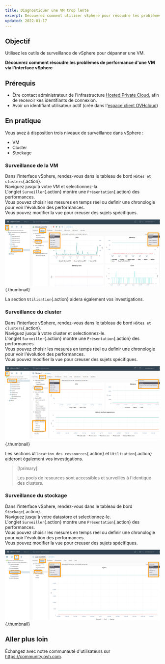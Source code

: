 ```yaml
---
title: Diagnostiquer une VM trop lente
excerpt: Découvrez comment utiliser vSphere pour résoudre les problèmes de performance d'une VM
updated: 2022-01-17
---
```



## Objectif

Utilisez les outils de surveillance de vSphere pour dépanner une VM.

**Découvrez comment résoudre les problèmes de performance d'une VM via l'interface vSphere**

## Prérequis

- Être contact administrateur de l'infrastructure [Hosted Private Cloud](https://www.ovhcloud.com/fr-ca/enterprise/products/hosted-private-cloud/), afin de recevoir kes identifiants de connexion.
- Avoir un identifiant utilisateur actif (créé dans l'[espace client OVHcloud](https://ca.ovh.com/auth/?action=gotomanager&from=https://www.ovh.com/ca/fr/&ovhSubsidiary=qc))

## En pratique

Vous avez à disposition trois niveaux de surveillance dans vSphere :

- VM
- Cluster
- Stockage

### Surveillance de la VM

Dans l'interface vSphere, rendez-vous dans le tableau de bord `Hôtes et clusters`{.action}.<br>
Naviguez jusqu'à votre VM et selectionnez-la.<br>
L'onglet `Surveiller`{.action} montre une `Présentation`{.action} des performances.<br>
Vous pouvez choisir les mesures en temps réel ou definir une chronologie pour voir l'évolution des performances.<br>
Vous pouvez modifier la vue pour creuser des sujets spécifiques.

![surveillance VM](images/en01vm.png){.thumbnail}

La section `Utilisation`{.action} aidera également vos investigations.

### Surveillance du cluster

Dans l'interface vSphere, rendez-vous dans le tableau de bord `Hôtes et clusters`{.action}.<br>
Naviguez jusqu'à votre cluster et selectionnez-le.<br>
L'onglet `Surveiller`{.action} montre une `Présentation`{.action} des performances.<br>
Vous pouvez choisir les mesures en temps réel ou definir une chronologie pour voir l'évolution des performances.<br>
Vous pouvez modifier la vue pour creuser des sujets spécifiques.

![surveillance cluster](images/en02cluster.png){.thumbnail}

Les sections `Allocation des ressources`{.action} et `Utilisation`{.action} aideront également vos investigations.

> [!primary]
>
> Les pools de resources sont accessibles et surveillés à l'identique des clusters.
> 

### Surveillance du stockage

Dans l'interface vSphere, rendez-vous dans le tableau de bord `Stockage`{.action}.<br>
Naviguez jusqu'à votre datastore et selectionnez-le.<br>
L'onglet `Surveiller`{.action} montre une `Présentation`{.action} des performances.<br>
Vous pouvez choisir les mesures en temps réel ou definir une chronologie pour voir l'évolution des performances.<br>
Vous pouvez modifier la vue pour creuser des sujets spécifiques.

![surveillance stockage](images/en03storage.png){.thumbnail}

## Aller plus loin

Échangez avec notre communauté d'utilisateurs sur <https://community.ovh.com>.
